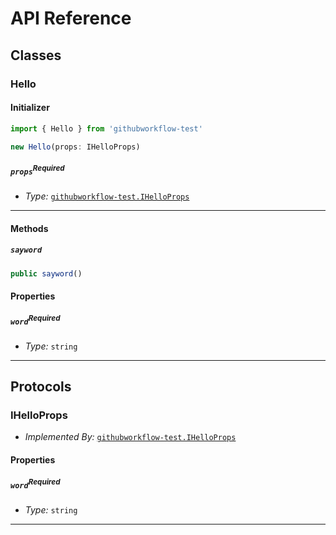 # API Reference <a name="API Reference"></a>



## Classes <a name="Classes"></a>

### Hello <a name="githubworkflow-test.Hello"></a>

#### Initializer <a name="githubworkflow-test.Hello.Initializer"></a>

```typescript
import { Hello } from 'githubworkflow-test'

new Hello(props: IHelloProps)
```

##### `props`<sup>Required</sup> <a name="githubworkflow-test.Hello.parameter.props"></a>

- *Type:* [`githubworkflow-test.IHelloProps`](#githubworkflow-test.IHelloProps)

---

#### Methods <a name="Methods"></a>

##### `sayword` <a name="githubworkflow-test.Hello.sayword"></a>

```typescript
public sayword()
```


#### Properties <a name="Properties"></a>

##### `word`<sup>Required</sup> <a name="githubworkflow-test.Hello.property.word"></a>

- *Type:* `string`

---


## Protocols <a name="Protocols"></a>

### IHelloProps <a name="githubworkflow-test.IHelloProps"></a>

- *Implemented By:* [`githubworkflow-test.IHelloProps`](#githubworkflow-test.IHelloProps)


#### Properties <a name="Properties"></a>

##### `word`<sup>Required</sup> <a name="githubworkflow-test.IHelloProps.property.word"></a>

- *Type:* `string`

---

